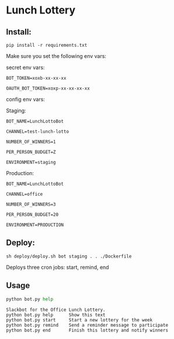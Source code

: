 # Lunch Lottery


## Install:
`pip install -r requirements.txt`

Make sure you set the following env vars:

secret env vars:

`BOT_TOKEN=xoxb-xx-xx-xx`

`OAUTH_BOT_TOKEN=xoxp-xx-xx-xx-xx`

config env vars:

Staging:

`BOT_NAME=LunchLottoBot`

`CHANNEL=test-lunch-lotto`

`NUMBER_OF_WINNERS=1`

`PER_PERSON_BUDGET=Z`

`ENVIRONMENT=staging`

Production:

`BOT_NAME=LunchLottoBot`

`CHANNEL=office`

`NUMBER_OF_WINNERS=3`

`PER_PERSON_BUDGET=20`

`ENVIRONMENT=PRODUCTION`

## Deploy:

`sh deploy/deploy.sh bot staging . . ./Dockerfile`

Deploys three cron jobs: start, remind, end

## Usage

```python
python bot.py help
```
```
Slackbot for the Office Lunch Lottery.
python bot.py help      Show this text
python bot.py start     Start a new lottery for the week
python bot.py remind    Send a reminder message to participate
python bot.py end       Finish this lottery and notify winners
```